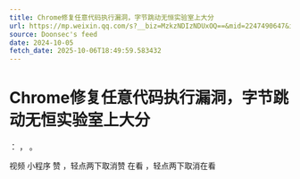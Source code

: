 ```yaml
---
title: Chrome修复任意代码执行漏洞，字节跳动无恒实验室上大分
url: https://mp.weixin.qq.com/s?__biz=MzkzNDIzNDUxOQ==&mid=2247490647&idx=5&sn=52e7e60a1ec5853f036f3f99896cf8e0
source: Doonsec's feed
date: 2024-10-05
fetch_date: 2025-10-06T18:49:59.583432
---
```


# Chrome修复任意代码执行漏洞，字节跳动无恒实验室上大分

：
，
。

视频
小程序
赞
，轻点两下取消赞
在看
，轻点两下取消在看